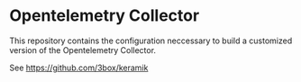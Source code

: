 # Opentelemetry Collector

This repository contains the configuration neccessary to build a customized version of the Opentelemetry Collector.

See https://github.com/3box/keramik
